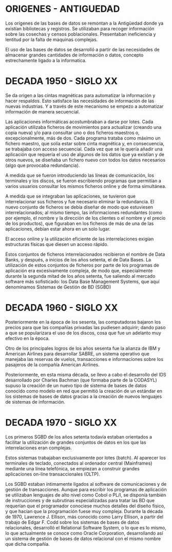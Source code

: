 # ORIGENES - ANTIGUEDAD 

Los orígenes de las bases de datos se remontan a la Antigüedad donde ya existían bibliotecas y registros. Se utilizaban para recoger información sobre las cosechas y censos poblacionales. Presentaban ineficiencia y lentitud por la falta de maquinas complejas. 

El uso de las bases de datos se desarrolló a partir de las necesidades de almacenar grandes cantidades de información o datos, concepto estrechamente ligado a la informatica. 

# DECADA 1950 - SIGLO XX

Se da origen a las cintas magnéticas para automatizar la información y hacer respaldos. Esto satisface las necesidades de información de las nuevas industrias. 
Y a través de este mecanismo se empezo a automatizar información de manera secuencial.

Las aplicaciones informáticas acostumbraban a darse por lotes. Cada aplicación utilizaba ficheros de movimientos para actualizar (creando una copia nueva) y/o para consultar uno o dos ficheros maestros o, excepcionalmente, más de dos. Cada programa trataba como máximo un fichero maestro, que solía estar sobre cinta magnética y, en consecuencia, se trabajaba con acceso secuencial. Cada vez que se le quería añadir una aplicación que requería el uso de algunos de los datos que ya existían y de otros nuevos, se diseñaba un fichero nuevo con todos los datos necesarios (algo que provocaba redundancia). 

A medida que se fueron introduciendo las líneas de comunicación, los terminales y los discos, se fueron escribiendo programas que permitían a varios usuarios consultar los mismos ficheros online y de forma simultánea.

A medida que se integraban las aplicaciones, se tuvieron que interrelacionar sus ficheros y fue necesario eliminar la redundancia. El nuevo conjunto de ficheros se debía diseñar de modo que estuviesen interrelacionados; al mismo tiempo, las informaciones redundantes (como por ejemplo, el nombre y la dirección de los clientes o el nombre y el precio de los productos), que figuraban en los ficheros de más de una de las aplicaciones, debían estar ahora en un solo lugar. 

El acceso online y la utilización eficiente de las interrelaciones exigían estructuras físicas que diesen un acceso rápido.

Estos conjuntos de ficheros interrelacionados recibieron el nombre de Data Banks, y después, a inicios de los años setenta, el de Data Bases.
La utilización de estos conjuntos de ficheros por parte de los programas de aplicación era excesivamente compleja, de modo que, especialmente durante la segunda mitad de los años setenta, fue saliendo al mercado software más sofisticado: los Data Base Management Systems, que aquí denominamos Sistemas de Gestión de BD (SGBD)

# DECADA 1960 - SIGLO XX

Posteriormente en la época de los sesenta, las computadoras bajaron los precios para que las compañías privadas las pudiesen adquirir; dando paso a que se popularizara el uso de los discos, cosa que fue un adelanto muy efectivo en la época.

Otro de los principales logros de los años sesenta fue la alianza de IBM y American Airlines para desarrollar SABRE, un sistema operativo que manejaba las reservas de vuelos, transacciones e informaciones sobre los pasajeros de la compañía American Airlines.

Posteriormente, en esta misma década, se llevo a cabo el desarrollo del IDS desarrollado por Charles Bachman (que formaba parte de la CODASYL) supuso la creación de un nuevo tipo de sistema de bases de datos conocido como modelo en red que permitió la creación de un estándar en los sistemas de bases de datos gracias a la creación de nuevos lenguajes de sistemas de información.

# DECADA 1970 - SIGLO XX

Los primeros SGBD de los años setenta todavía estaban orientados a facilitar la utilización de grandes conjuntos de datos en los que las interrelaciones eran complejas.

Estos sistemas trabajaban exclusivamente por lotes (batch). Al aparecer los terminales de teclado, conectados al ordenador central (Mainframes) mediante una línea telefónica, se empiezan a construir grandes aplicaciones on-line transaccionales (OLTP).

Los SGBD estaban íntimamente ligados al software de comunicaciones y de gestión de transacciones. Aunque para escribir los programas de aplicación se utilizaban lenguajes de alto nivel como Cobol o PL/I, se disponía también de instrucciones y de subrutinas especializadas para tratar las BD que requerían que el programador conociese muchos detalles del diseño físico, y que hacían que la programación fuese muy compleja.
Durante la década de 1970, Lawrence J. Ellison, más conocido como Larry Ellison, a partir del trabajo de Edgar F. Codd sobre los 
sistemas de bases de datos relacionales, desarrolló el Relational Software System, o lo que es lo mismo, lo que actualmente se conoce como Oracle Corporation, desarrollando así un sistema de gestión de bases de datos relacional con el mismo nombre que dicha compañía.
